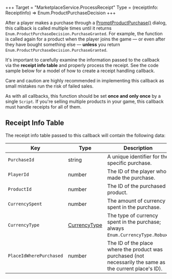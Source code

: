 +++
Target = "MarketplaceService.ProcessReceipt"
Type = (receiptInfo: ReceiptInfo) => Enum.ProductPurchaseDecision
+++

After a player makes a purchase through a [PromptProductPurchase()](https://developer.roblox.com/api-reference/function/MarketplaceService/PromptProductPurchase) dialog, this callback is called multiple times until it returns `Enum.ProductPurchaseDecision.PurchaseGranted`. For example, the function is called again for a product when the player joins the game&nbsp;&mdash; or even after they have bought something else&nbsp;&mdash; **unless** you return `Enum.ProductPurchaseDecision.PurchaseGranted`.It's important to carefully examine the information passed to the callback via the **receipt info table** and properly process the receipt. See the code sample below for a model of how to create a receipt handling callback.Care and caution are highly recommended in implementing this callback as small mistakes run the risk of failed sales.As with all callbacks, this function should be set **once and only once** by a single `Script`. If you're selling multiple products in your game, this callback must handle receipts for all of them.## Receipt Info TableThe receipt info table passed to this callback will contain the following data:| Key | Type | Description || --- | --- | --- || `PurchaseId` | string | A unique identifier for the specific purchase. || `PlayerId` | number | The ID of the player who made the purchase. || `ProductId` | number | The ID of the purchased product. || `CurrencySpent` | number | The amount of currency spent in the purchase. || `CurrencyType` | [CurrencyType](https://developer.roblox.com/search#stq=CurrencyType) | The type of currency spent in the purchase; always `Enum.CurrencyType.Robux`. || `PlaceIdWherePurchased` | number | The ID of the place where the product was purchased (not necessarily the same as the current place's ID). |